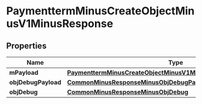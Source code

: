 
# PaymenttermMinusCreateObjectMinusV1MinusResponse

## Properties
Name | Type | Description | Notes
------------ | ------------- | ------------- | -------------
**mPayload** | [**PaymenttermMinusCreateObjectMinusV1MinusResponseMinusMPayload**](PaymenttermMinusCreateObjectMinusV1MinusResponseMinusMPayload.md) |  | 
**objDebugPayload** | [**CommonMinusResponseMinusObjDebugPayload**](CommonMinusResponseMinusObjDebugPayload.md) |  |  [optional]
**objDebug** | [**CommonMinusResponseMinusObjDebug**](CommonMinusResponseMinusObjDebug.md) |  |  [optional]



